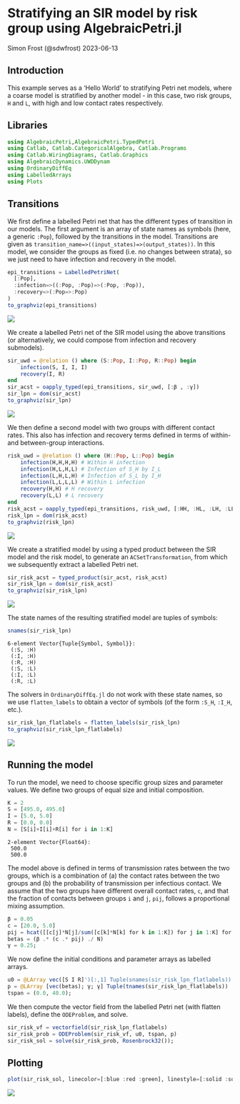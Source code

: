 # Stratifying an SIR model by risk group using AlgebraicPetri.jl
Simon Frost (@sdwfrost)
2023-06-13

## Introduction

This example serves as a ‘Hello World’ to stratifying Petri net models,
where a coarse model is stratified by another model - in this case, two
risk groups, `H` and `L`, with high and low contact rates respectively.

## Libraries

``` julia
using AlgebraicPetri,AlgebraicPetri.TypedPetri
using Catlab, Catlab.CategoricalAlgebra, Catlab.Programs
using Catlab.WiringDiagrams, Catlab.Graphics
using AlgebraicDynamics.UWDDynam
using OrdinaryDiffEq
using LabelledArrays
using Plots
```

## Transitions

We first define a labelled Petri net that has the different types of
transition in our models. The first argument is an array of state names
as symbols (here, a generic `:Pop`), followed by the transitions in the
model. Transitions are given as
`transition_name=>((input_states)=>(output_states))`. In this model, we
consider the groups as fixed (i.e. no changes between strata), so we
just need to have infection and recovery in the model.

``` julia
epi_transitions = LabelledPetriNet(
  [:Pop],
  :infection=>((:Pop, :Pop)=>(:Pop, :Pop)),
  :recovery=>(:Pop=>:Pop)
)
to_graphviz(epi_transitions)
```

![](pn_stratify_multigroup_files/figure-commonmark/cell-3-output-1.svg)

We create a labelled Petri net of the SIR model using the above
transitions (or alternatively, we could compose from infection and
recovery submodels).

``` julia
sir_uwd = @relation () where (S::Pop, I::Pop, R::Pop) begin
    infection(S, I, I, I)
    recovery(I, R)
end
sir_acst = oapply_typed(epi_transitions, sir_uwd, [:β , :γ])
sir_lpn = dom(sir_acst)
to_graphviz(sir_lpn)
```

![](pn_stratify_multigroup_files/figure-commonmark/cell-4-output-1.svg)

We then define a second model with two groups with different contact
rates. This also has infection and recovery terms defined in terms of
within- and between-group interactions.

``` julia
risk_uwd = @relation () where (H::Pop, L::Pop) begin
    infection(H,H,H,H) # Within H infection
    infection(H,L,H,L) # Infection of S_H by I_L
    infection(L,H,L,H) # Infection of S_L by I_H
    infection(L,L,L,L) # Within L infection
    recovery(H,H) # H recovery
    recovery(L,L) # L recovery
end
risk_acst = oapply_typed(epi_transitions, risk_uwd, [:HH, :HL, :LH, :LL, :H, :L])
risk_lpn = dom(risk_acst)
to_graphviz(risk_lpn)
```

![](pn_stratify_multigroup_files/figure-commonmark/cell-5-output-1.svg)

We create a stratified model by using a typed product between the SIR
model and the risk model, to generate an `ACSetTransformation`, from
which we subsequently extract a labelled Petri net.

``` julia
sir_risk_acst = typed_product(sir_acst, risk_acst)
sir_risk_lpn = dom(sir_risk_acst)
to_graphviz(sir_risk_lpn)
```

![](pn_stratify_multigroup_files/figure-commonmark/cell-6-output-1.svg)

The state names of the resulting stratified model are tuples of symbols:

``` julia
snames(sir_risk_lpn)
```

    6-element Vector{Tuple{Symbol, Symbol}}:
     (:S, :H)
     (:I, :H)
     (:R, :H)
     (:S, :L)
     (:I, :L)
     (:R, :L)

The solvers in `OrdinaryDiffEq.jl` do not work with these state names,
so we use `flatten_labels` to obtain a vector of symbols (of the form
`:S_H`, `:I_H`, etc.).

``` julia
sir_risk_lpn_flatlabels = flatten_labels(sir_risk_lpn)
to_graphviz(sir_risk_lpn_flatlabels)
```

![](pn_stratify_multigroup_files/figure-commonmark/cell-8-output-1.svg)

## Running the model

To run the model, we need to choose specific group sizes and parameter
values. We define two groups of equal size and initial composition.

``` julia
K = 2
S = [495.0, 495.0]
I = [5.0, 5.0]
R = [0.0, 0.0]
N = [S[i]+I[i]+R[i] for i in 1:K]
```

    2-element Vector{Float64}:
     500.0
     500.0

The model above is defined in terms of transmission rates between the
two groups, which is a combination of (a) the contact rates between the
two groups and (b) the probability of transmission per infectious
contact. We assume that the two groups have different overall contact
rates, `c`, and that the fraction of contacts between groups `i` and
`j`, `pij`, follows a proportional mixing assumption.

``` julia
β = 0.05
c = [20.0, 5.0]
pij = hcat([[c[j]*N[j]/sum([c[k]*N[k] for k in 1:K]) for j in 1:K] for i in 1:K]...)'
betas = (β .* (c .* pij) ./ N)
γ = 0.25;
```

We now define the initial conditions and parameter arrays as labelled
arrays.

``` julia
u0 = @LArray vec([S I R]')[:,1] Tuple(snames(sir_risk_lpn_flatlabels))
p = @LArray [vec(betas); γ; γ] Tuple(tnames(sir_risk_lpn_flatlabels))
tspan = (0.0, 40.0);
```

We then compute the vector field from the labelled Petri net (with
flatten labels), define the `ODEProblem`, and solve.

``` julia
sir_risk_vf = vectorfield(sir_risk_lpn_flatlabels)
sir_risk_prob = ODEProblem(sir_risk_vf, u0, tspan, p)
sir_risk_sol = solve(sir_risk_prob, Rosenbrock32());
```

## Plotting

``` julia
plot(sir_risk_sol, linecolor=[:blue :red :green], linestyle=[:solid :solid :solid :dash :dash :dash])
```

![](pn_stratify_multigroup_files/figure-commonmark/cell-13-output-1.svg)
